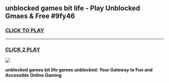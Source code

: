 
## unblocked games bit life - Play Unblocked Gmaes & Free #9fy46
<h3>
<a href="https://premium.freeplayer.one?title=unblocked_games_bit_life&ref=01M">CLICK TO PLAY</a></h3>
<hr>

<h3>
<a href="https://premium.freeplayer.one?title=unblocked_games_bit_life&ref=01M">CLICK 2 PLAY</a>
  
</h3>

<a href="https://premium.freeplayer.one?title=unblocked_games_bit_life&ref=01M"><img src="https://clearcache.store/games.png"></a>


**unblocked games bit life games unblocked: Your Gateway to Fun and Accessible Online Gaming**
